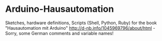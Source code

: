 Arduino-Hausautomation
======================

Sketches, hardware definitions, Scripts (Shell, Python, Ruby) for the book "Hausautomation mit Arduino" http://d-nb.info/1045969796/about/html - Sorry, some German comments and variable names!
